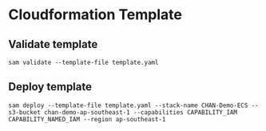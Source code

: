 # Cloudformation Template

## Validate template
```
sam validate --template-file template.yaml 
```
## Deploy template
```
sam deploy --template-file template.yaml --stack-name CHAN-Demo-ECS --s3-bucket chan-demo-ap-southeast-1 --capabilities CAPABILITY_IAM CAPABILITY_NAMED_IAM --region ap-southeast-1
```